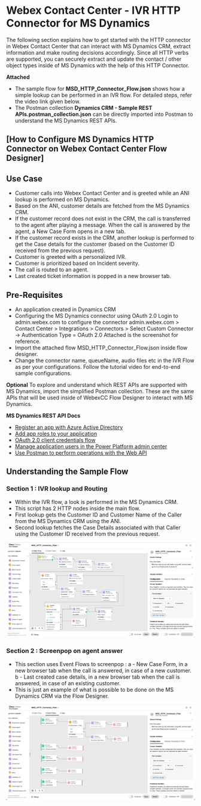 # Webex Contact Center - IVR HTTP Connector for MS Dynamics

The following section explains how to get started with the HTTP connector in Webex Contact Center that can interact with MS Dynamics CRM, extract information and make routing decisions accordingly. Since all HTTP verbs are supported, you can securely extract and update the contact / other object types inside of MS Dynamics with the help of this HTTP Connector.

**Attached**

- The sample flow for **MSD_HTTP_Connector_Flow.json** shows how a simple lookup can be performed in an IVR flow. For detailed steps, refer the video link given below.
- The Postman collection **Dynamics CRM - Sample REST APIs.postman_collection.json** can be directly imported into Postman to understand the MS Dynamics REST APIs.

## [How to Configure MS Dynamics HTTP Connector on Webex Contact Center Flow Designer]

## Use Case

- Customer calls into Webex Contact Center and is greeted while an ANI lookup is performed on MS Dynamics.
- Based on the ANI, customer details are fetched from the MS Dynamics CRM.
- If the customer record does not exist in the CRM, the call is transferred to the agent after playing a message. When the call is answered by the agent, a New Case Form opens in a new tab.
- If the customer record exists in the CRM, another lookup is performed to get the Case details for the customer (based on the Customer ID received from the previous request).
- Customer is greeted with a personalized IVR.
- Customer is prioritized based on Incident severity.
- The call is routed to an agent.
- Last created ticket information is popped in a new browser tab.

## Pre-Requisites

- An application created in Dynamics CRM
- Configuring the MS Dynamics connector using OAuth 2.0
  Login to admin.webex.com to configure the connector
  admin.webex.com > Contact Center > Integrations > Connectors > Select Custom Connector -> Authentication Type = OAuth 2.0
  Attached is the screenshot for reference.
- Import the attached flow MSD_HTTP_Connector_Flow.json inside flow designer.
- Change the connector name, queueName, audio files etc in the IVR Flow as per your configurations.
  Follow the tutorial video for end-to-end sample configurations.

**Optional**
To explore and understand which REST APIs are supported with MS Dynamics, import the simplified Postman collection. These are the same APIs that will be used inside of WebexCC Flow Designer to interact with MS Dynamics.

**MS Dynamics REST API Docs**

- [Register an app with Azure Active Directory](https://learn.microsoft.com/en-us/power-apps/developer/data-platform/walkthrough-register-app-azure-active-directory)
- [Add app roles to your application](https://learn.microsoft.com/en-us/azure/active-directory/develop/howto-add-app-roles-in-azure-ad-apps)
- [OAuth 2.0 client credentials flow](https://learn.microsoft.com/en-us/azure/active-directory/develop/v2-oauth2-client-creds-grant-flow)
- [Manage application users in the Power Platform admin center](https://learn.microsoft.com/en-us/power-platform/admin/manage-application-users#view-or-edit-the-details-of-an-application-user)
- [Use Postman to perform operations with the Web API](https://learn.microsoft.com/en-us/power-apps/developer/data-platform/webapi/use-postman-perform-operations)

## Understanding the Sample Flow

### Section 1 : IVR lookup and Routing

- Within the IVR flow, a look is performed in the MS Dynamics CRM.
- This script has 2 HTTP nodes inside the main flow.
- First lookup gets the Customer ID and Customer Name of the Caller from the MS Dynamics CRM using the ANI.
- Second lookup fetches the Case Details associated with that Caller using the Customer ID received from the previous request.

![Flow Diagram 1](./images/MainFlow.png)

### Section 2 : Screenpop on agent answer

- This section uses Event Flows to screenpop :
  a - New Case Form, in a new browser tab when the call is answered, in case of a new customer.
  b - Last created case details, in a new browser tab when the call is answered, in case of an existing customer.
- This is just an example of what is possible to be done on the MS Dynamics CRM via the Flow Designer.

![Flow Diagram 2](./images/EventFlow.png)
